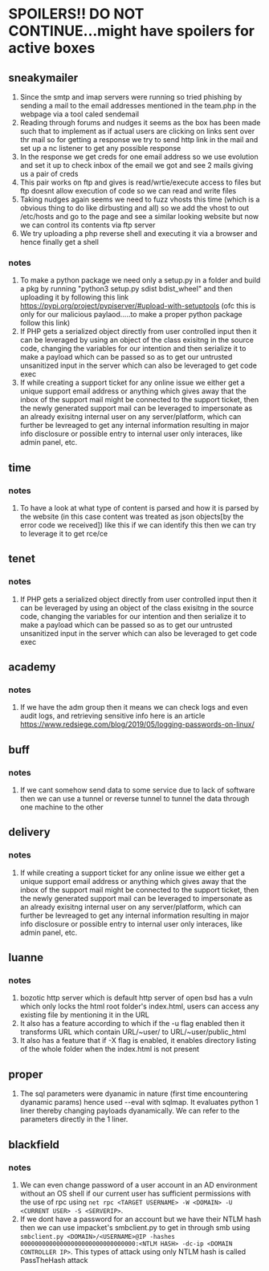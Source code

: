 # SPOILERS!! DO NOT CONTINUE...might have spoilers for active boxes

## sneakymailer
1. Since the smtp and imap servers were running so tried phishing by sending a mail to the email addresses mentioned in the team.php in the webpage via a tool caled sendemail
2. Reading through forums and nudges it seems as the box has been made such that to implement as if actual users are clicking on links sent over thr mail so  for getting a response we try to send http link in the mail and set up a nc listener to get any possible response
3. In the response we get creds for one email address so we use evolution and set it up to check inbox of the email we got and see 2 mails giving us a pair of creds
4. This pair works on ftp and gives is read/wrtie/execute access to files but ftp doesnt allow execution of code so we can read and write files
5. Taking nudges again seems we need to fuzz vhosts this time (which is a obvious thing to do like dirbusting and all) so we add the vhost to out /etc/hosts and go to the page and see a similar looking website but now we can control its contents via ftp server
6. We try uploading a php reverse shell and executing it via a browser and hence finally get a shell
### notes
1. To make a python package we need only a setup.py in a folder and build a pkg by running "python3 setup.py sdist bdist_wheel" and then uploading it by following this link https://pypi.org/project/pypiserver/#upload-with-setuptools (ofc this is only for our malicious paylaod.....to make a proper python package follow this link)
2. If PHP gets a serialized object directly from user controlled input then it can be leveraged by using an object of the class exisitng in the source code, changing the variables for our intention and then serialize it to make a payload which can be passed so as to get our untrusted unsanitized input in the server which can also be leveraged to get code exec
3. If while creating a support ticket for any online issue we either get a unique support email address or anything which gives away that the inbox of the support mail might be connected to the support ticket, then the newly generated support mail can be leveraged to impersonate as an already exisitng internal user on any server/platform, which can further be levreaged to get any internal information resulting in major info disclosure or possible entry to internal user only interaces, like admin panel, etc.
## time
### notes
1. To have a look at what type of content is parsed and how it is parsed by the website (in this case content was treated as json objects[by the error code we received]) like this if we can identify this then we can try to leverage it to get rce/ce 

## tenet
### notes
1. If PHP gets a serialized object directly from user controlled input then it can be leveraged by using an object of the class exisitng in the source code, changing the variables for our intention and then serialize it to make a payload which can be passed so as to get our untrusted unsanitized input in the server which can also be leveraged to get code exec

## academy
### notes
1. If we have the adm group then it means we can check logs and even audit logs, and retrieving sensitive info here is an article https://www.redsiege.com/blog/2019/05/logging-passwords-on-linux/

## buff
### notes
1. If we cant somehow send data to some service due to lack of software then we can use a tunnel or reverse tunnel to tunnel the data through one machine to the other

## delivery
### notes
1. If while creating a support ticket for any online issue we either get a unique support email address or anything which gives away that the inbox of the support mail might be connected to the support ticket, then the newly generated support mail can be leveraged to impersonate as an already exisitng internal user on any server/platform, which can further be levreaged to get any internal information resulting in major info disclosure or possible entry to internal user only interaces, like admin panel, etc.

## luanne
### notes
1. bozotic http server which is default http server of open bsd has a vuln which only locks the html root folder's index.html, users can access any existing file by mentioning it in the URL
2. It also has a feature according to which if the -u flag enabled then it transforms URL which contain URL/~user/ to URL/~user/public_html
3. It also has a feature that if -X flag is enabled, it enables directory listing of the whole folder when the index.html is not present

## proper
1. The sql parameters were dyanamic in nature (first time encountering dyanamic params) hence used --eval with sqlmap. It evaluates python 1 liner thereby changing payloads dyanamically. We can refer to the parameters directly in the 1 liner.

## blackfield
### notes
1. We can even change password of a user account in an AD environment without an OS shell if our current user has sufficient permissions with the use of rpc using `net rpc <TARGET USERNAME> -W <DOMAIN> -U <CURRENT USER> -S <SERVERIP>`.
2. If we dont have a password for an account but we have their NTLM hash then we can use impacket's smbclient.py to get in through smb using `smbclient.py <DOMAIN>/<USERNAME>@IP -hashes 00000000000000000000000000000000:<NTLM HASH> -dc-ip <DOMAIN CONTROLLER IP>`. This types of attack using only NTLM hash is called PassTheHash attack
